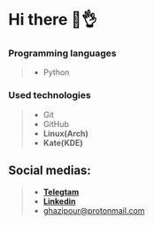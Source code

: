 # Hi there 👋👌

### Programming languages
>- Python

### Used technologies
>- Git
>- GitHub
>- **Linux(Arch)**
>- **Kate(KDE)**

## Social medias:
>- **[Telegtam](https://t.me/pghazipour)**
>- **[Linkedin](https://www.linkedin.com/in/parsa-ghazipour-3301b3229/)**
>- <ghazipour@protonmail.com>
